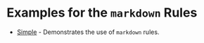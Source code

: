 # Examples for the `markdown` Rules

<!-- 
  Purposefully, not linking to the simple/README.md as the links are relative 
  to the child workspace and will not navigate properly relative to the parent
  workspace.
-->
- [Simple](simple/WORKSPACE) - Demonstrates the use of `markdown` rules.

